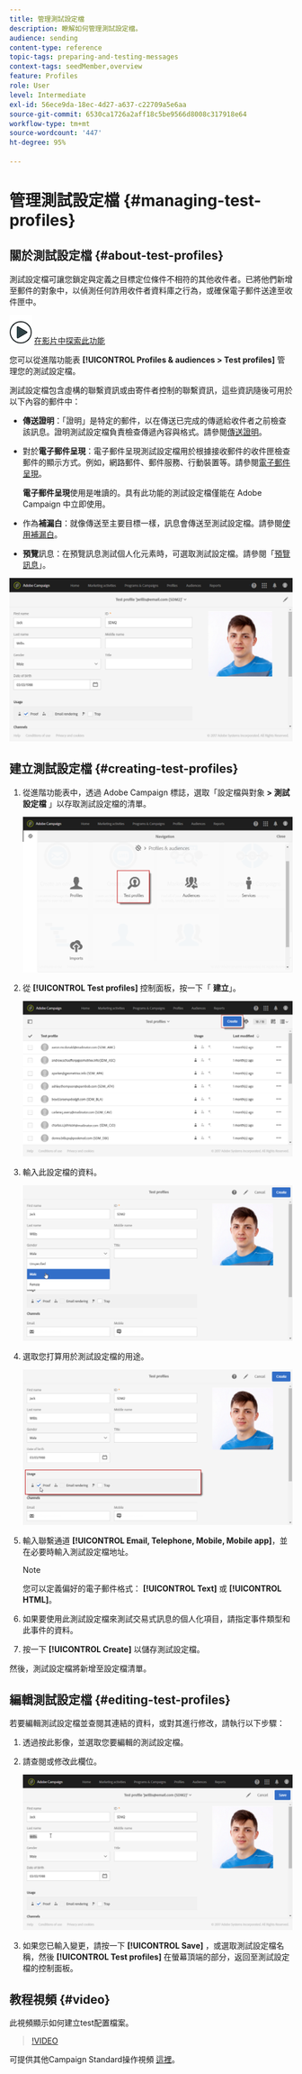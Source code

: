 ```yaml
---
title: 管理測試設定檔
description: 瞭解如何管理測試設定檔。
audience: sending
content-type: reference
topic-tags: preparing-and-testing-messages
context-tags: seedMember,overview
feature: Profiles
role: User
level: Intermediate
exl-id: 56ece9da-18ec-4d27-a637-c22709a5e6aa
source-git-commit: 6530ca1726a2aff18c5be9566d8008c317918e64
workflow-type: tm+mt
source-wordcount: '447'
ht-degree: 95%

---
```


# 管理測試設定檔 {#managing-test-profiles}

## 關於測試設定檔 {#about-test-profiles}

測試設定檔可讓您鎖定與定義之目標定位條件不相符的其他收件者。已將他們新增至郵件的對象中，以偵測任何詐用收件者資料庫之行為，或確保電子郵件送達至收件匣中。

![](assets/do-not-localize/how-to-video.png) [在影片中探索此功能](#video)

您可以從進階功能表 **[!UICONTROL Profiles & audiences > Test profiles]** 管理您的測試設定檔。

測試設定檔包含虛構的聯繫資訊或由寄件者控制的聯繫資訊，這些資訊隨後可用於以下內容的郵件中：

* **傳送證明**：「證明」是特定的郵件，以在傳送已完成的傳遞給收件者之前檢查該訊息。證明測試設定檔負責檢查傳遞內容與格式。請參閱[傳送證明](../../sending/using/sending-proofs.md)。
* 對於&#x200B;**電子郵件呈現**：電子郵件呈現測試設定檔用於根據接收郵件的收件匣檢查郵件的顯示方式。例如，網路郵件、郵件服務、行動裝置等。請參閱[電子郵件呈現](../../sending/using/email-rendering.md)。

   **電子郵件呈現**&#x200B;使用是唯讀的。具有此功能的測試設定檔僅能在 Adobe Campaign 中立即使用。

* 作為&#x200B;**補漏白**：就像傳送至主要目標一樣，訊息會傳送至測試設定檔。請參閱[使用補漏白](../../sending/using/using-traps.md)。
* **預覽**&#x200B;訊息：在預覽訊息測試個人化元素時，可選取測試設定檔。請參閱「[預覽訊息](/help/sending/using/previewing-messages.md)」。

![](assets/test_profile.png)

## 建立測試設定檔 {#creating-test-profiles}

1. 從進階功能表中，透過 Adobe Campaign 標誌，選取「設定檔與對象 **> 測試設定檔** 」以存取測試設定檔的清單。

   ![](assets/test_profile_creation_1.png)

1. 從 **[!UICONTROL Test profiles]** 控制面板，按一下「 **建立**」。

   ![](assets/test_profile_creation_2.png)

1. 輸入此設定檔的資料。

   ![](assets/test_profile_creation_3.png)

1. 選取您打算用於測試設定檔的用途。

   ![](assets/test_profile_creation_4.png)

1. 輸入聯繫通道 **[!UICONTROL Email, Telephone, Mobile, Mobile app]**，並在必要時輸入測試設定檔地址。

   >[!NOTE]
   >
   >您可以定義偏好的電子郵件格式： **[!UICONTROL Text]** 或 **[!UICONTROL HTML]**。

1. 如果要使用此測試設定檔來測試交易式訊息的個人化項目，請指定事件類型和此事件的資料。
1. 按一下 **[!UICONTROL Create]** 以儲存測試設定檔。

然後，測試設定檔將新增至設定檔清單。

## 編輯測試設定檔 {#editing-test-profiles}

若要編輯測試設定檔並查閱其連結的資料，或對其進行修改，請執行以下步驟：

1. 透過按此影像，並選取您要編輯的測試設定檔。
1. 請查閱或修改此欄位。

   ![](assets/test_profile_edit.png)

1. 如果您已輸入變更，請按一下 **[!UICONTROL Save]** ，或選取測試設定檔名稱，然後 **[!UICONTROL Test profiles]** 在螢幕頂端的部分，返回至測試設定檔的控制面板。

## 教程視頻 {#video}

此視頻顯示如何建立test配置檔案。

>[!VIDEO](https://video.tv.adobe.com/v/24094?quality=12)

可提供其他Campaign Standard操作視頻 [這裡](https://experienceleague.adobe.com/docs/campaign-standard-learn/tutorials/overview.html?lang=zh-Hant)。
